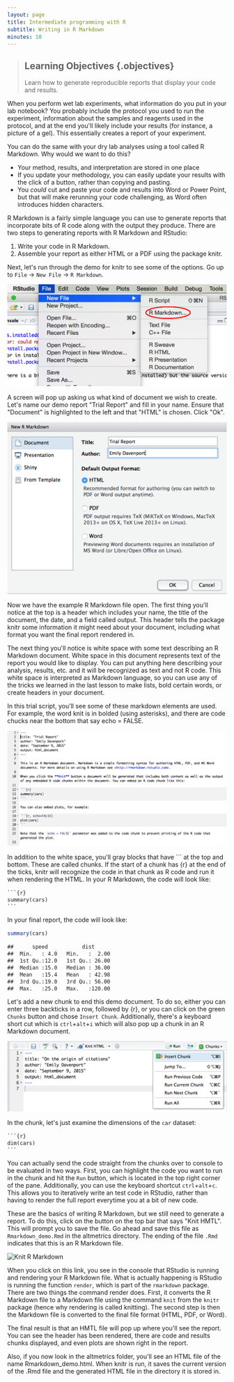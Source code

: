 ```yaml
---
layout: page
title: Intermediate programming with R
subtitle: Writing in R Markdown
minutes: 10
---
```


> ## Learning Objectives {.objectives}
> Learn how to generate reproducible reports that display your code and results. 

When you perform wet lab experiments, what information do you put in your lab notebook? 
You probably include the protocol you used to run the experiment, information about the samples and reagents used in the protocol, and at the end you'll likely include your results (for instance, a picture of a gel). 
This essentially creates a report of your experiment.  

You can do the same with your dry lab analyses using a tool called R Markdown. 
Why would we want to do this?  

*  Your method, results, and interpretation are stored in one place  
*  If you update your methodology, you can easily update your results with the click of a button, rather than copying and pasting.   
*  You _could_ cut and paste your code and results into Word or Power Point, but that will make rerunning your code challenging, as Word often introduces hidden characters.  

R Markdown is a fairly simple language you can use to generate reports that incorporate bits of R code along with the output they produce.
There are two steps to generating reports with R Markdown and RStudio:

1) Write your code in R Markdown.
2) Assemble your report as either HTML or a PDF using the package knitr.  


Next, let's run through the demo for knitr to see some of the options.
Go up to `File` -> `New File` -> `R Markdown`. 

![Set up new R Markdown file](fig/start_rmarkdown_doc.png)


A screen will pop up asking us what kind of document we wish to create.
Let's name our demo report "Trial Report" and fill in your name.
Ensure that "Document" is highlighted to the left and that "HTML" is chosen.
Click "Ok".

![Choose HTML](fig/rmarkdown_document_info.png)

Now we have the example R Markdown file open. 
The first thing you'll notice at the top is a header which includes your name, the title of the document, the date, and a field called output. 
This header tells the package knitr some information it might need about your document, including what format you want the final report rendered in. 

The next thing you'll notice is white space with some text describing an R Markdown document. 
White space in this document represents text of the report you would like to display. 
You can put anything here describing your analysis, results, etc. and it will be recognized as text and not R code.
This white space is interpreted as Markdown language, so you can use any of the tricks we learned in the last lesson to make lists, bold certain words, or create headers in your document. 

In this trial script, you'll see some of these markdown elements are used. For example, the word knit is in bolded (using asterisks), and there are code chucks near the bottom that say echo = FALSE. 

![Demo R Markdown Document](fig/rmarkdown-demo-doc.png)

In addition to the white space, you'll gray blocks that have ``` at the top and bottom. 
These are called chunks. 
If the start of a chunk has {r} at the end of the ticks, knitr will recognize the code in that chunk as R code and run it when rendering the HTML.
In your R Markdown, the code will look like:

<pre><code>```{r}
summary(cars)
```</code></pre>

In your final report, the code will look like:


```r
summary(cars)
```

```
##      speed           dist       
##  Min.   : 4.0   Min.   :  2.00  
##  1st Qu.:12.0   1st Qu.: 26.00  
##  Median :15.0   Median : 36.00  
##  Mean   :15.4   Mean   : 42.98  
##  3rd Qu.:19.0   3rd Qu.: 56.00  
##  Max.   :25.0   Max.   :120.00
```



Let's add a new chunk to end this demo document. 
To do so, either you can enter three backticks in a row, followed by {r}, or you can click on the green `Chunks` button and chose `Insert Chunk`.
Additionally, there's a keyboard short cut which is `ctrl`+`alt`+`i` which will also pop up a chunk in an R Markdown document. 

![Insert Chunk](fig/insert-chunk.png)

In the chunk, let's just examine the dimensions of the `car` dataset:

<pre><code>```{r}
dim(cars)
```</code></pre>

You can actually send the code straight from the chunks over to console to be evaluated in two ways. 
First, you can highlight the code you want to run in the chunk and hit the `Run` button, which is located in the top right corner of the pane.
Additionally, you can use the keyboard shortcut `ctrl`+`alt`+`c`.
This allows you to iteratively write an test code in RStudio, rather than having to render the full report everytime you at a bit of new code.

These are the basics of writing R Markdown, but we still need to generate a report. 
To do this, click on the button on the top bar that says "Knit HMTL". 
This will prompt you to save the file. 
Go ahead and save this file as `Rmarkdown_demo.Rmd` in the altmetrics directory. 
The ending of the file `.Rmd` indicates that this is an R Markdown file. 

![Knit R Markdown](fig/knit_rmarkdown.png)

When you click on this link, you see in the console that RStudio is running and rendering your R Markdown file. 
What is actually happening is RStudio is running the function `render`, which is part of the `rmarkdown` package. 
There are two things the command render does. 
First, it converts the R Markdown file to a Markdown file using the command `knit` from the `knitr` package (hence why rendering is called knitting).
The second step is then the Markdown file is converted to the final file format (HTML, PDF, or Word).

The final result is that an HMTL file will pop up where you'll see the report. 
You can see the header has been rendered, there are code and results chunks displayed, and even plots are shown right in the report. 

Also, if you now look in the altmetrics folder, you'll see an HTML file of the name Rmarkdown_demo.html.
When knitr is run, it saves the current version of the .Rmd file and the generated HTML file in the directory it is stored in. 
